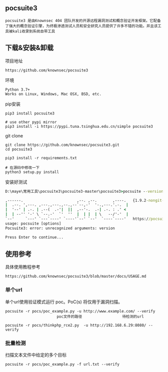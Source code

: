 ## **pocsuite3**

```
pocsuite3 是由Knownsec 404 团队开发的开源远程漏洞测试和概念验证开发框架。它配备了强大的概念验证引擎，为终极渗透测试人员和安全研究人员提供了许多不错的功能。并且该工具被kali收录到系统自带工具
```

## 下载&安装&卸载

项目地址

```
https://github.com/knownsec/pocsuite3
```

环境

```
Python 3.7+
Works on Linux, Windows, Mac OSX, BSD, etc.
```

pip安装

```
pip3 install pocsuite3

# use other pypi mirror
pip3 install -i https://pypi.tuna.tsinghua.edu.cn/simple pocsuite3
```

git clone

```
git clone https://github.com/knownsec/pocsuite3.git
cd pocsuite3

pip3 install -r requirements.txt

# 在源码中修改一下
python3 setup.py install
```

安装好测试

```cmd
D:\maye\常用工具\pocsuite3\pocsuite3-master\pocsuite3>pocsuite --version

,------.                        ,--. ,--.       ,----.   {1.9.2-nongit-20220315}
|  .--. ',---. ,---.,---.,--.,--`--,-'  '-.,---.'.-.  |
|  '--' | .-. | .--(  .-'|  ||  ,--'-.  .-| .-. : .' <
|  | --'' '-' \ `--.-'  `'  ''  |  | |  | \   --/'-'  |
`--'     `---' `---`----' `----'`--' `--'  `----`----'   https://pocsuite.org
usage: pocsuite [options]
Pocsuite3: error: unrecognized arguments: version

Press Enter to continue...
```

## 使用参考

具体使用教程参考

```
https://github.com/knownsec/pocsuite3/blob/master/docs/USAGE.md
```

### 单个url

单个url使用验证模式运行 poc。PoC(s) 将仅用于漏洞扫描。

```shell
pocsuite -r pocs/poc_example.py -u http://www.example.com/ --verify
                       poc文件的路径                  待检测的url
                       
pocsuite -r pocs/thinkphp_rce2.py  -u http://192.168.6.29:8080/ --verify
```

### 批量检测

扫描文本文件中给定的多个目标

```
pocsuite -r pocs/poc_example.py -f url.txt --verify
```
